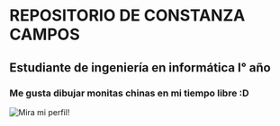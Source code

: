 # REPOSITORIO DE CONSTANZA CAMPOS
## Estudiante de ingeniería en informática l° año
### Me gusta dibujar monitas chinas en mi tiempo libre :D
![Mira mi perfil!](capturas_de_pantalla/Captura_1.JPG)

